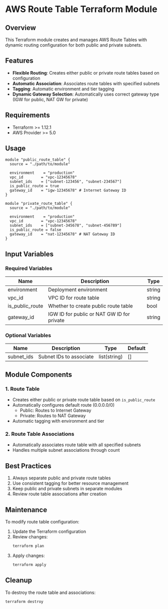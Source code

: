 # AWS Route Table Terraform Module

## Overview
This Terraform module creates and manages AWS Route Tables with dynamic routing configuration for both public and private subnets.

## Features
- **Flexible Routing**: Creates either public or private route tables based on configuration
- **Automatic Association**: Associates route tables with specified subnets
- **Tagging**: Automatic environment and tier tagging
- **Dynamic Gateway Selection**: Automatically uses correct gateway type (IGW for public, NAT GW for private)

## Requirements
- Terraform >= 1.12.1
- AWS Provider >= 5.0

## Usage
```hcl
module "public_route_table" {
  source = "./path/to/module"

  environment    = "production"
  vpc_id        = "vpc-12345678"
  subnet_ids    = ["subnet-123456", "subnet-234567"]
  is_public_route = true
  gateway_id    = "igw-12345678" # Internet Gateway ID
}

module "private_route_table" {
  source = "./path/to/module"

  environment    = "production"
  vpc_id        = "vpc-12345678"
  subnet_ids    = ["subnet-345678", "subnet-456789"]
  is_public_route = false
  gateway_id    = "nat-12345678" # NAT Gateway ID
}
```

## Input Variables

### Required Variables
| Name | Description | Type |
|------|-------------|------|
| environment | Deployment environment | string |
| vpc_id | VPC ID for route table | string |
| is_public_route | Whether to create public route table | bool |
| gateway_id | IGW ID for public or NAT GW ID for private | string |

### Optional Variables
| Name | Description | Type | Default |
|------|-------------|------|---------|
| subnet_ids | Subnet IDs to associate | list(string) | [] |

## Module Components

### 1. Route Table
- Creates either public or private route table based on `is_public_route`
- Automatically configures default route (0.0.0.0/0)
  - Public: Routes to Internet Gateway
  - Private: Routes to NAT Gateway
- Automatic tagging with environment and tier

### 2. Route Table Associations
- Automatically associates route table with all specified subnets
- Handles multiple subnet associations through count

## Best Practices
1. Always separate public and private route tables
2. Use consistent tagging for better resource management
3. Keep public and private subnets in separate modules
4. Review route table associations after creation

## Maintenance
To modify route table configuration:
1. Update the Terraform configuration
2. Review changes:
   ```bash
   terraform plan
   ```
3. Apply changes:
   ```bash
   terraform apply
   ```

## Cleanup
To destroy the route table and associations:
```bash
terraform destroy
```
